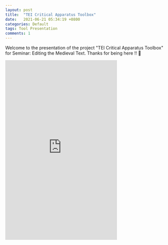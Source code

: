 ```yaml
---
layout: post
title:  "TEI Critical Apparatus Toolbox"
date:   2021-06-21 05:34:19 +0800
categories: Default
tags: Tool Presentation
comments: 1
---
```

<p>Welcome to the presentation of the project "TEI Critical Apparatus Toolbox" for Seminar: Editing the Medieval Text. Thanks for being here !! 🙂 </p>

<iframe src="https://docs.google.com/presentation/d/e/2PACX-1vTl8WOP1BnWMyS6t-ZpVkeg4ytlbr6E_VWAHVIvgUl6rdfsHdwHPz1ONS94s2yyVp_lT5by4WhIBcPC/embed?start=false&loop=false&delayms=60000" frameborder="0" width="70%" height="569" allowfullscreen="true" mozallowfullscreen="true" webkitallowfullscreen="true"></iframe>

